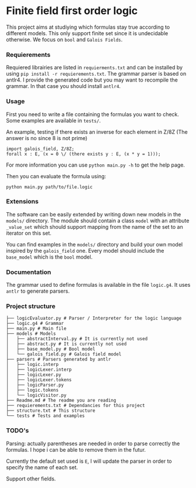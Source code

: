 # Finite field first order logic

This project aims at studiying which formulas stay true according to different models. This only support finite set 
since it is undecidable otherwise. We focus on `bool` and `Galois Fields`.

### Requierements

Requiered librairies are listed in `requierments.txt` and can be installed by using `pip install -r requierements.txt`.
The grammar parser is based on antlr4. I provide the generated code but you may want to recompile the grammar. In that 
case you should install `antlr4`. 

### Usage

First you need to write a file containing the formulas you want to check. Some examples are available in
`tests/`.

An example, testing if there exists an inverse for each element in Z/8Z 
(The answer is no since 8 is not prime)
````
import galois_field, Z/8Z;
forall x : E, (x = 0 \/ (there exists y : E, (x * y = 1)));
````

For more information you can use `python main.py -h` to get the help page.

Then you can evaluate the formula using:

```` 
python main.py path/to/file.logic
````

### Extensions

The software can be easily extended by writing down new models in the `models/` directory. The module should contain a 
class `model` with an attribute `_value_set` which should support mapping from the name of the set to an iterator on 
this set.

You can find examples in the `models/` directory and build your own model inspired by the `galois_field` one. Every 
model should include the `base_model` which is the `bool` model.

### Documentation

The grammar used to define formulas is available in the file `logic.g4`. It uses `antlr` to generate parsers.

### Project structure
```
├── logicEvaluator.py # Parser / Interpreter for the logic language
├── logic.g4 # Grammar
├── main.py # Main file
├── models # Models 
│   ├── abstractInterval.py # It is currently not used
│   ├── abstract.py # It is currently not used
│   ├── base_model.py # Bool model
│   └── galois_field.py # Galois field model
├── parsers # Parsers generated by antlr
│   ├── logic.interp
│   ├── logicLexer.interp
│   ├── logicLexer.py
│   ├── logicLexer.tokens
│   ├── logicParser.py
│   ├── logic.tokens
│   └── logicVisitor.py
├── Readme.md # The readme you are reading
├── requierements.txt # Dependancies for this project
├── structure.txt # This structure
└── tests # Tests and examples
```

### TODO's
Parsing: actually parentheses are needed in order to parse correctly the formulas. I hope i can be able to remove them 
in the futur.

Currently the default set used is `E`, I will update the parser in order to specify the name of each set.

Support other fields.

